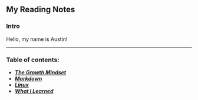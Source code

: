 ## My Reading Notes

### Intro

Hello, my name is Austin!

----

### Table of contents: 

 - [***The Growth Mindset***](https://austinnich.github.io/reading-notes/growth-mindset)
 - [***Markdown***](https://austinnich.github.io/reading-notes/markdown)
 - [***Linux***](https://austinnich.github.io/reading-notes/linux)
 - [***What I Learned***](https://austinnich.github.io/reading-notes/whatilearned)

